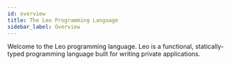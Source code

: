 ```yaml
---
id: overview
title: The Leo Programming Language
sidebar_label: Overview
---
```


Welcome to the Leo programming language. Leo is a functional, statically-typed programming language built
for writing private applications.
